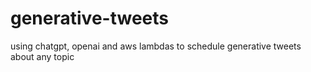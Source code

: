 # generative-tweets
using chatgpt, openai and aws lambdas to schedule generative tweets about any topic
